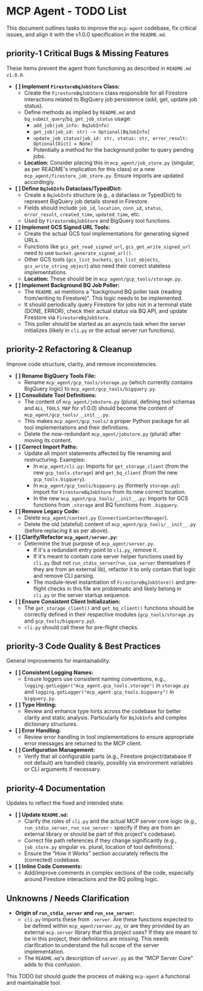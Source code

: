 # MCP Agent - TODO List

This document outlines tasks to improve the `mcp-agent` codebase, fix critical issues, and align it with the v1.0.0 specification in the `README.md`.

## priority-1 Critical Bugs & Missing Features

These items prevent the agent from functioning as described in `README.md v1.0.0`.

*   **[ ] Implement `FirestoreBqJobStore` Class:**
    *   Create the `FirestoreBqJobStore` class responsible for all Firestore interactions related to BigQuery job persistence (add, get, update job status).
    *   Define methods as implied by `README.md` and `bq_submit_query`/`bq_get_job_status` usage:
        *   `add_job(job_info: BqJobInfo)`
        *   `get_job(job_id: str) -> Optional[BqJobInfo]`
        *   `update_job_status(job_id: str, status: str, error_result: Optional[Dict] = None)`
        *   Potentially a method for the background poller to query pending jobs.
    *   **Location:** Consider placing this in `mcp_agent/job_store.py` (singular, as per README's implication for this class) or a new `mcp_agent/firestore_job_store.py`. Ensure imports are updated accordingly.
*   **[ ] Define `BqJobInfo` Dataclass/TypedDict:**
    *   Create a `BqJobInfo` structure (e.g., a dataclass or TypedDict) to represent BigQuery job details stored in Firestore.
    *   Fields should include `job_id`, `location`, `conn_id`, `status`, `error_result`, `created_time`, `updated_time`, etc.
    *   Used by `FirestoreBqJobStore` and BigQuery tool functions.
*   **[ ] Implement GCS Signed URL Tools:**
    *   Create the actual GCS tool implementations for generating signed URLs.
    *   Functions like `gcs_get_read_signed_url`, `gcs_get_write_signed_url` need to use `bucket.generate_signed_url()`.
    *   Other GCS tools (`gcs_list_buckets`, `gcs_list_objects`, `gcs_write_string_object`) also need their correct stateless implementations.
    *   **Location:** These should be in `mcp_agent/gcp_tools/storage.py`.
*   **[ ] Implement Background BQ Job Poller:**
    *   The `README.md` mentions a "background BQ poller task (reading from/writing to Firestore)". This logic needs to be implemented.
    *   It should periodically query Firestore for jobs not in a terminal state (DONE, ERROR), check their actual status via BQ API, and update Firestore via `FirestoreBqJobStore`.
    *   This poller should be started as an asyncio task when the server initializes (likely in `cli.py` or the actual server run functions).

## priority-2 Refactoring & Cleanup

Improve code structure, clarity, and remove inconsistencies.

*   **[ ] Rename BigQuery Tools File:**
    *   Rename `mcp_agent/gcp_tools/storage.py` (which currently contains BigQuery logic) to `mcp_agent/gcp_tools/bigquery.py`.
*   **[ ] Consolidate Tool Definitions:**
    *   The content of `mcp_agent/jobstore.py` (plural, defining tool schemas and `ALL_TOOLS_MAP` for v1.0.0) should become the content of `mcp_agent/gcp_tools/__init__.py`.
    *   This makes `mcp_agent/gcp_tools/` a proper Python package for all tool implementations and their definitions.
    *   Delete the now-redundant `mcp_agent/jobstore.py` (plural) after moving its content.
*   **[ ] Correct Import Paths:**
    *   Update all import statements affected by file renaming and restructuring. Examples:
        *   In `mcp_agent/cli.py`: Imports for `get_storage_client` (from the new `gcp_tools.storage`) and `get_bq_client` (from the new `gcp_tools.bigquery`).
        *   In `mcp_agent/gcp_tools/bigquery.py` (formerly `storage.py`): Import for `FirestoreBqJobStore` from its new correct location.
        *   In the new `mcp_agent/gcp_tools/__init__.py`: Imports for GCS functions from `.storage` and BQ functions from `.bigquery`.
*   **[ ] Remove Legacy Code:**
    *   Delete `mcp_agent/context.py` (`ConnectionContextManager`).
    *   Delete the old (stateful) content of `mcp_agent/gcp_tools/__init__.py` (before replacing it as per above).
*   **[ ] Clarify/Refactor `mcp_agent/server.py`:**
    *   Determine the true purpose of `mcp_agent/server.py`.
        *   If it's a redundant entry point to `cli.py`, remove it.
        *   If it's meant to contain core server helper functions used by `cli.py` (but not `run_stdio_server`/`run_sse_server` themselves if they are from an external lib), refactor it to only contain that logic and remove CLI parsing.
        *   The module-level instantiation of `FirestoreBqJobStore()` and pre-flight checks in this file are problematic and likely belong in `cli.py` or the server startup sequence.
*   **[ ] Ensure Consistent Client Initialization:**
    *   The `get_storage_client()` and `get_bq_client()` functions should be correctly defined in their respective modules (`gcp_tools/storage.py` and `gcp_tools/bigquery.py`).
    *   `cli.py` should call these for pre-flight checks.

## priority-3 Code Quality & Best Practices

General improvements for maintainability.

*   **[ ] Consistent Logging Names:**
    *   Ensure loggers use consistent naming conventions, e.g., `logging.getLogger("mcp_agent.gcp_tools.storage")` in `storage.py` and `logging.getLogger("mcp_agent.gcp_tools.bigquery")` in `bigquery.py`.
*   **[ ] Type Hinting:**
    *   Review and enhance type hints across the codebase for better clarity and static analysis. Particularly for `BqJobInfo` and complex dictionary structures.
*   **[ ] Error Handling:**
    *   Review error handling in tool implementations to ensure appropriate error messages are returned to the MCP client.
*   **[ ] Configuration Management:**
    *   Verify that all configurable parts (e.g., Firestore project/database if not default) are handled cleanly, possibly via environment variables or CLI arguments if necessary.

## priority-4 Documentation

Updates to reflect the fixed and intended state.

*   **[ ] Update `README.md`:**
    *   Clarify the roles of `cli.py` and the actual MCP server core logic (e.g., `run_stdio_server`, `run_sse_server` - specify if they are from an external library or should be part of this project's codebase).
    *   Correct file path references if they change significantly (e.g., `job_store.py` singular vs. plural, location of tool definitions).
    *   Ensure the "How it Works" section accurately reflects the (corrected) codebase.
*   **[ ] Inline Code Comments:**
    *   Add/improve comments in complex sections of the code, especially around Firestore interactions and the BQ polling logic.

## Unknowns / Needs Clarification

*   **Origin of `run_stdio_server` and `run_sse_server`:**
    *   `cli.py` imports these from `.server`. Are these functions expected to be defined within `mcp_agent/server.py`, or are they provided by an external `mcp.server` library that this project uses? If they are meant to be in this project, their definitions are missing. This needs clarification to understand the full scope of the server implementation.
    *   The `README.md`'s description of `server.py` as the "MCP Server Core" adds to this confusion.

This TODO list should guide the process of making `mcp-agent` a functional and maintainable tool.
